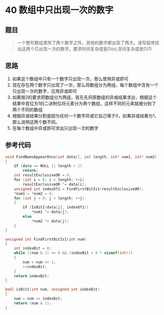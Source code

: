 # 40 数组中只出现一次的数字
## 题目
> 一个整形数组里除了两个数字之外，其他的数字都出现了两次。请写程序找出这两个只出现一次的数字。要求时间复杂度是O(n),空间复杂度是O(1)
## 思路
1. 如果这个数组中只有一个数字只出现一次，那么使用异或即可
2. 现在存在两个数字只出现了一次，那么将数组分为两组，每个数组中含有一个只出现一次的数字，应用异或即可
3. 如果按2的要求把数组分为两组，首先先将原数组的异或结果求出，根据这个结果中首位为1的二进制位将元素分为两个数组，这样不同的元素就被分到了两个不同的数组
4. 根据异或结果分割是因为任何一个数字异或它自己等于0，如果异或结果为1，那么说明这两个数不同。
5. 在每个数组中异或即可求出只出现一次的数字
## 参考代码
```C++
void FindNumsAppearOnce(int data[], int length, int* num1, int* num2)
{
    if (data == NULL || length < 2)
        return;
    int resultExclusiveOR = 0;
    for (int i = 0; i < length; ++i)
        resultExclusiveOR ^= data[i];
    unsigned int indexOf1 = FindFirstBitIs1(resultExclusiveOR);
    *num1 = *num2 = 0;
    for (int j = 0; j < length; ++j)
    {
        if (IsBit1(data[j], indexOf1))
            *num1 ^= data[j];
        else
            *num2 ^= data[j];
    }
}

unsigned int FindFirstBitIs1(int num)
{
    int indexBit = 0;
    while ((num & 1) == 0 && (indexBit < 8 * sizeof(int)))
    {
        num = num >> 1;
        ++indexBit;
    }
    return indexBit;
}

bool isBit1(int num, unsigned int indexBit)
{
    num = num >> indexBit;
    return (num & 1);
}
```